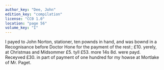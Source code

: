 ```yaml
---
author_key: "Dee, John"
edition_key: "compilation"
license: "CC0 1.0"
location: "page 56"
volume_key: "I"
---
```

I payed to John Norton, stationer, ten pownds in hand, and was bownd in a
Recognisance before Doctor Hone for the payment of the rest ; £10. yerely,
at Christmas and Midsommer £5. tyll £53. more 14s 8d. were payd. Receyved
£30. in part of payment of one hundred for my howse at Mortlake of Mr. Paget.
